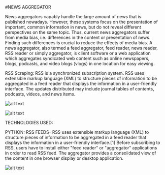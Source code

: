 #NEWS AGGREGATOR

News aggregators capably handle the large amount of news that is published nowadays. However, these systems focus on the presentation of important, common information in news, but do not reveal different perspectives on the same topic. Thus, current news aggregators suffer from media bias, i.e. differences in the content or presentation of news.
Finding such differences is crucial to reduce the effects of media bias. A news aggregator, also termed a feed aggregator, feed reader, news reader, RSS reader or simply aggregator, is client software or a web application which aggregates syndicated web content such as online newspapers, blogs, podcasts, and video blogs (vlogs) in one location for easy viewing. 

RSS Scraping:
RSS is a synchronized subscription system. RSS uses extensible markup language (XML) to structure pieces of information to be aggregated in a feed reader that displays the information in a user-friendly interface. The updates distributed may include journal tables of contents, podcasts, videos, and news items.

![alt text][logo]

[logo]: https://searchengineland.com/figz/wp-content/seloads/2014/08/online-mobile-news-ss-800.jpg

![alt text][logo1]

[logo1]: https://alltechasia.com/wp-content/uploads/2018/05/12.jpg

TECHNOLOGIES USED:

PYTHON: RSS FEEDS- RSS uses extensible markup language (XML) to structure pieces of information to be aggregated in a feed reader that displays the information in a user-friendly interface.[1] Before subscribing to RSS, users have to install either "feed reader" or "aggregator" applications in order to read RSS feed. The aggregator provides a consolidated view of the content in one browser display or desktop application.

![alt text][logo2]

[logo2]: https://i.ytimg.com/vi/2JGU9S2gCMg/hqdefault.jpg

